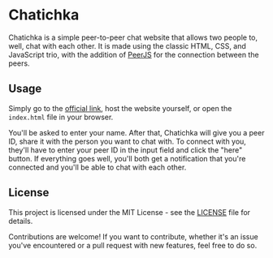 # Chatichka
Chatichka is a simple peer-to-peer chat website that allows two people to, well, chat with each other. It is made using the classic HTML, CSS, and JavaScript trio, with the addition of [PeerJS](https://peerjs.com) for the connection between the peers.

## Usage
Simply go to the [official link](https://chatichka.bemxio.xyz), host the website yourself, or open the `index.html` file in your browser.

You'll be asked to enter your name. After that, Chatichka will give you a peer ID, share it with the person you want to chat with. To connect with you, they'll have to enter your peer ID in the input field and click the "here" button. If everything goes well, you'll both get a notification that you're connected and you'll be able to chat with each other.

## License
This project is licensed under the MIT License - see the [LICENSE](LICENSE) file for details.

Contributions are welcome! If you want to contribute, whether it's an issue you've encountered or a pull request with new features, feel free to do so.